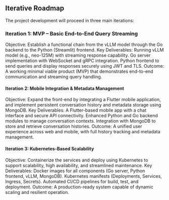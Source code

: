 ## Iterative Roadmap
The project development will proceed in three main iterations:

### Iteration 1: MVP – Basic End-to-End Query Streaming
Objective:
Establish a functional chain from the vLLM model through the Go backend to the Python (Streamlit) frontend.
Key Deliverables:
Running vLLM model (e.g., neo-125M) with streaming response capability.
Go server implementation with WebSocket and gRPC integration.
Python frontend to send queries and display responses securely using JWT and TLS.
Outcome:
A working minimal viable product (MVP) that demonstrates end-to-end communication and streaming query handling.

#### Iteration 2: Mobile Integration & Metadata Management
Objective:
Expand the front-end by integrating a Flutter mobile application, and implement persistent conversation history and metadata storage using MongoDB.
Key Deliverables:
A Flutter-based mobile app with a chat interface and secure API connectivity.
Enhanced Python and Go backend modules to manage conversation contexts.
Integration with MongoDB to store and retrieve conversation histories.
Outcome:
A unified user experience across web and mobile, with full history tracking and metadata management.

#### Iteration 3: Kubernetes-Based Scalability
Objective:
Containerize the services and deploy using Kubernetes to support scalability, high availability, and streamlined maintenance.
Key Deliverables:
Docker images for all components (Go server, Python frontend, vLLM, MongoDB).
Kubernetes manifests (Deployments, Services, Ingress, Secrets).
Automated CI/CD pipelines for build, test, and deployment.
Outcome:
A production-ready system capable of dynamic scaling and resilient operation.